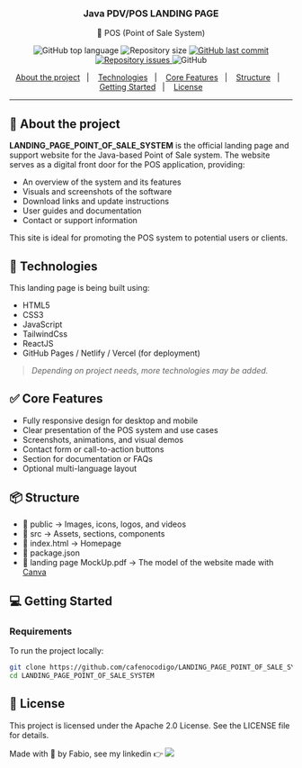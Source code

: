<h3 align="center">
  Java PDV/POS LANDING PAGE
</h3>

<p align="center">🛒 POS (Point of Sale System)</p>

<p align="center">
  <img alt="GitHub top language" src="https://img.shields.io/github/languages/top/cafenocodigo/LANDING_PAGE_POINT_OF_SALE_SYSTEM">
  <img alt="Repository size" src="https://img.shields.io/github/repo-size/cafenocodigo/LANDING_PAGE_POINT_OF_SALE_SYSTEM">
  <a href="https://github.com/cafenocodigo/LANDING_PAGE_POINT_OF_SALE_SYSTEM/commits/master">
    <img alt="GitHub last commit" src="https://img.shields.io/github/last-commit/cafenocodigo/LANDING_PAGE_POINT_OF_SALE_SYSTEM">
  </a>
  <a href="https://github.com/cafenocodigo/LANDING_PAGE_POINT_OF_SALE_SYSTEM/issues">
    <img alt="Repository issues" src="https://img.shields.io/github/issues/cafenocodigo/LANDING_PAGE_POINT_OF_SALE_SYSTEM">
  </a>
  <img alt="GitHub" src="https://img.shields.io/github/license/cafenocodigo/LANDING_PAGE_POINT_OF_SALE_SYSTEM">
</p>

<p align="center">
  <a href="#-about-the-project">About the project</a>&nbsp;&nbsp;&nbsp;|&nbsp;&nbsp;&nbsp;
  <a href="#-technologies">Technologies</a>&nbsp;&nbsp;&nbsp;|&nbsp;&nbsp;&nbsp;
  <a href="#-core-features">Core Features</a>&nbsp;&nbsp;&nbsp;|&nbsp;&nbsp;&nbsp;
  <a href="#-structure">Structure</a>&nbsp;&nbsp;&nbsp;|&nbsp;&nbsp;&nbsp;
  <a href="#-getting-started">Getting Started</a>&nbsp;&nbsp;&nbsp;|&nbsp;&nbsp;&nbsp;
  <a href="#-license">License</a>
</p>

---

## 🧭 About the project

**LANDING_PAGE_POINT_OF_SALE_SYSTEM** is the official landing page and support website for the Java-based Point of Sale system. The website serves as a digital front door for the POS application, providing:

- An overview of the system and its features  
- Visuals and screenshots of the software  
- Download links and update instructions  
- User guides and documentation  
- Contact or support information  

This site is ideal for promoting the POS system to potential users or clients.

## 🚀 Technologies

This landing page is being built using:

- HTML5  
- CSS3  
- JavaScript  
- TailwindCss
- ReactJS
- GitHub Pages / Netlify / Vercel (for deployment)  

> *Depending on project needs, more technologies may be added.*

## ✅ Core Features

- Fully responsive design for desktop and mobile  
- Clear presentation of the POS system and use cases  
- Screenshots, animations, and visual demos  
- Contact form or call-to-action buttons  
- Section for documentation or FAQs  
- Optional multi-language layout  

## 📦 Structure

- 📁 public → Images, icons, logos, and videos
- 📁 src → Assets, sections, components
- 📄 index.html → Homepage
- 📄 package.json
- 📄 landing page MockUp.pdf → The model of the website made with <a href="canva.com" target="_blank" alt="Canva design">Canva</a>
## 💻 Getting Started

### Requirements

To run the project locally:

```bash
git clone https://github.com/cafenocodigo/LANDING_PAGE_POINT_OF_SALE_SYSTEM.git
cd LANDING_PAGE_POINT_OF_SALE_SYSTEM
``` 

## 📝 License
This project is licensed under the Apache 2.0 License. See the LICENSE file for details.

Made with 💜 by Fabio, see my linkedin 👉 <a href="https://www.linkedin.com/in/fabiao-chirindza-mainato/" target="_blank">
    <img src="https://img.shields.io/badge/-LinkedIn-%230077B5?style=for-the-badge&logo=linkedin&logoColor=white" target="_blank">
  </a>